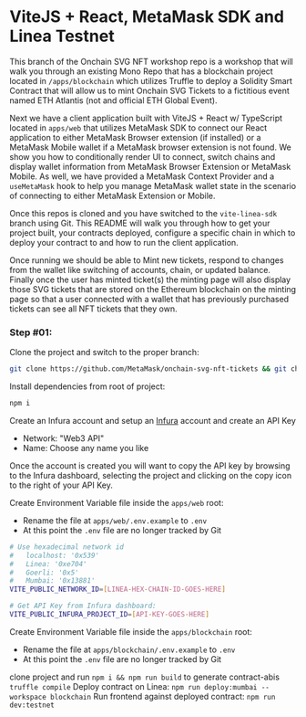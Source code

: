 # ViteJS + React, MetaMask SDK and Linea Testnet

This branch of the Onchain SVG NFT workshop repo is a workshop that will walk you through an existing Mono Repo that has a blockchain project located in `/apps/blockchain` which utilizes Truffle to deploy a Solidity Smart Contract that will allow us to mint Onchain SVG Tickets to a fictitious event named ETH Atlantis (not and official ETH Global Event).  

Next we have a client application built with ViteJS + React w/ TypeScript located in `apps/web` that utilizes MetaMask SDK to connect our React application to either MetaMask Browser extension (if installed) or a MetaMask Mobile wallet if a MetaMask browser extension is not found. We show you how to conditionally render UI to connect, switch chains and display wallet information from MetaMask Browser Extension or MetaMask Mobile. As well, we have provided a MetaMask Context Provider and a `useMetaMask` hook to help you manage MetaMask wallet state in the scenario of connecting to either MetaMask Extension or Mobile.

Once this repos is cloned and you have switched to the `vite-linea-sdk` branch using Git. This README will walk you through how to get your project built, your contracts deployed, configure a specific chain in which to deploy your contract to and how to run the client application.

Once running we should be able to Mint new tickets, respond to changes from the wallet like switching of accounts, chain, or updated balance. Finally once the user has minted ticket(s) the minting page will also display those SVG tickets that are stored on the Ethereum blockchain on the minting page so that a user connected with a wallet that has previously purchased tickets can see all NFT tickets that they own.

### Step #01: 

Clone the project and switch to the proper branch:

```bash
git clone https://github.com/MetaMask/onchain-svg-nft-tickets && git checkout vite-linea-sdk
```

Install dependencies from root of project:

```bash
npm i
```

Create an Infura account and setup an [Infura](https://www.infura.io) account and create an API Key 

- Network: "Web3 API"
- Name: Choose any name you like

Once the account is created you will want to copy the API key by browsing to the Infura dashboard, selecting the project and clicking on the copy icon to the right of your API Key.

Create Environment Variable file inside the `apps/web` root:

- Rename the file at `apps/web/.env.example` to `.env`
- At this point the `.env` file are no longer tracked by Git

```bash
# Use hexadecimal network id 
#   localhost: '0x539'
#   Linea: '0xe704'
#   Goerli: '0x5' 
#   Mumbai: '0x13881'
VITE_PUBLIC_NETWORK_ID=[LINEA-HEX-CHAIN-ID-GOES-HERE]

# Get API Key from Infura dashboard:
VITE_PUBLIC_INFURA_PROJECT_ID=[API-KEY-GOES-HERE]
```

Create Environment Variable file inside the `apps/blockchain` root:

- Rename the file at `apps/blockchain/.env.example` to `.env`
- At this point the `.env` file are no longer tracked by Git

clone project and run `npm i && npm run build`
to generate contract-abis `truffle compile`
Deploy contract on Linea: `npm run deploy:mumbai --workspace blockchain`
Run frontend against deployed contract: `npm run dev:testnet`